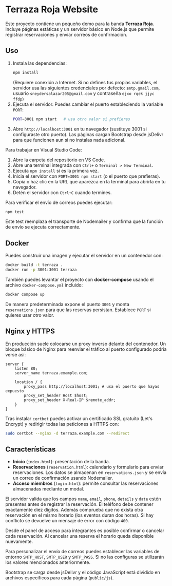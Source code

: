 # Terraza Roja Website

Este proyecto contiene un pequeño demo para la banda **Terraza Roja**. Incluye
páginas estáticas y un servidor básico en Node.js que permite registrar
reservaciones y enviar correos de confirmación.

## Uso

1. Instala las dependencias:
   ```bash
   npm install
   ```
   (Requiere conexión a Internet. Si no defines tus propias variables, el servidor usa las siguientes credenciales por defecto: `smtp.gmail.com`, usuario `sneydersalazar205@gmail.com` y contraseña `ejxo rqek jjyc ffdp`)
2. Ejecuta el servidor. Puedes cambiar el puerto estableciendo la variable `PORT`:
   ```bash
   PORT=3001 npm start   # usa otro valor si prefieres
   ```
3. Abre `http://localhost:3001` en tu navegador (sustituye 3001 si configuraste otro puerto).
   Las páginas cargan Bootstrap desde jsDelivr para que funcionen aun si no instalas nada adicional.

Para trabajar en Visual Studio Code:
1. Abre la carpeta del repositorio en VS Code.
2. Abre una terminal integrada con `Ctrl+` o `Terminal > New Terminal`.
3. Ejecuta `npm install` si es la primera vez.
4. Inicia el servidor con `PORT=3001 npm start` (o el puerto que prefieras).
5. Copia o haz clic en la URL que aparezca en la terminal para abrirla en tu navegador.
6. Detén el servidor con `Ctrl+C` cuando termines.

Para verificar el envío de correos puedes ejecutar:
```bash
npm test
```
Este test reemplaza el transporte de Nodemailer y confirma que la función de
envío se ejecuta correctamente.

## Docker

Puedes construir una imagen y ejecutar el servidor en un contenedor con:

```bash
docker build -t terraza .
docker run -p 3001:3001 terraza
```



También puedes levantar el proyecto con **docker-compose** usando el archivo
`docker-compose.yml` incluido:

```bash
docker compose up
```

De manera predeterminada expone el puerto `3001` y monta `reservations.json`
para que las reservas persistan. Establece `PORT` si quieres usar otro valor.

## Nginx y HTTPS

En producción suele colocarse un proxy inverso delante del contenedor. Un bloque
básico de Nginx para reenviar el tráfico al puerto configurado podría verse así:

```nginx
server {
    listen 80;
    server_name terraza.example.com;

    location / {
        proxy_pass http://localhost:3001; # usa el puerto que hayas expuesto
        proxy_set_header Host $host;
        proxy_set_header X-Real-IP $remote_addr;
    }
}
```

Tras instalar `certbot` puedes activar un certificado SSL gratuito (Let's Encrypt)
y redirigir todas las peticiones a HTTPS con:

```bash
sudo certbot --nginx -d terraza.example.com --redirect
```

## Características

- **Inicio** (`index.html`): presentación de la banda.
- **Reservaciones** (`reservation.html`): calendario y formulario para enviar
 reservaciones. Los datos se almacenan en `reservations.json` y se envía un
  correo de confirmación usando Nodemailer.
- **Acceso miembros** (`login.html`): permite consultar las reservaciones
  almacenadas mediante un modal.

El servidor valida que los campos `name`, `email`, `phone`, `details` y `date`
estén presentes antes de registrar la reservación. El teléfono debe contener
exactamente diez dígitos. Además comprueba que no exista otra reservación en el
mismo horario (los eventos duran dos horas). Si hay conflicto se devuelve un
mensaje de error con código `400`.

Desde el panel de acceso para integrantes es posible confirmar o cancelar cada
reservación. Al cancelar una reserva el horario queda disponible nuevamente.

Para personalizar el envío de correos puedes establecer las variables de entorno
`SMTP_HOST`, `SMTP_USER` y `SMTP_PASS`. Si no las configuras se utilizarán los
valores mencionados anteriormente.

Bootstrap se carga desde jsDelivr y el código JavaScript está dividido en archivos específicos para cada
página (`public/js`).
